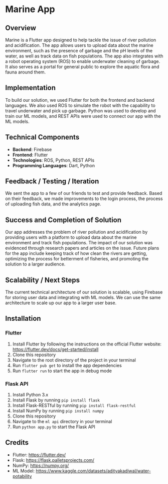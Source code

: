 # Marine App

## Overview
Marine is a Flutter app designed to help tackle the issue of river pollution and acidification. The app allows users to upload data about the marine environment, such as the presence of garbage and the pH levels of the water, as well as track data on fish populations. The app also integrates with a robot operating system (ROS) to enable underwater cleaning of garbage. It also serves as a portal for general public to explore the aquatic flora and fauna around them.

## Implementation
To build our solution, we used Flutter for both the frontend and backend languages. We also used ROS to simulate the robot with the capability to travel underwater and pick up garbage. Python was used to develop and train our ML models, and REST APIs were used to connect our app with the ML models.

## Technical Components
- **Backend**: Firebase
- **Frontend**: Flutter
- **Technologies**: ROS, Python, REST APIs
- **Programming Languages**: Dart, Python

## Feedback / Testing / Iteration
We sent the app to a few of our friends to test and provide feedback. Based on their feedback, we made improvements to the login process, the process of uploading fish data, and the analytics page.

## Success and Completion of Solution
Our app addresses the problem of river pollution and acidification by providing users with a platform to upload data about the marine environment and track fish populations. The impact of our solution was evidenced through research papers and articles on the issue. Future plans for the app include keeping track of how clean the rivers are getting, optimizing the process for betterment of fisheries, and promoting the solution to a larger audience.

## Scalability / Next Steps
The current technical architecture of our solution is scalable, using Firebase for storing user data and integrating with ML models. We can use the same architecture to scale up our app to a larger user base.

## Installation

### Flutter

1. Install Flutter by following the instructions on the official Flutter website: https://flutter.dev/docs/get-started/install
2. Clone this repository
3. Navigate to the root directory of the project in your terminal
4. Run `flutter pub get` to install the app dependencies
5. Run `flutter run` to start the app in debug mode

### Flask API

1. Install Python 3.x
2. Install Flask by running `pip install flask`
3. Install Flask-RESTful by running `pip install flask-restful`
4. Install NumPy by running `pip install numpy`
5. Clone this repository
6. Navigate to the `ml api` directory in your terminal
7. Run `python app.py` to start the Flask API

## Credits

- Flutter: https://flutter.dev/
- Flask: https://flask.palletsprojects.com/
- NumPy: https://numpy.org/
- ML Model: https://www.kaggle.com/datasets/adityakadiwal/water-potability
